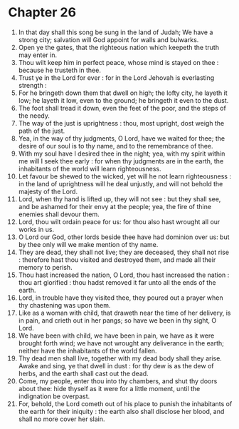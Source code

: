 # Chapter 26

1. In that day shall this song be sung in the land of Judah; We have a strong city; salvation will God appoint for walls and bulwarks.
2. Open ye the gates, that the righteous nation which keepeth the truth may enter in.
3. Thou wilt keep him in perfect peace, whose mind is stayed on thee : because he trusteth in thee.
4. Trust ye in the Lord for ever : for in the Lord Jehovah is everlasting strength :
5. For he bringeth down them that dwell on high; the lofty city, he layeth it low; he layeth it low, even to the ground; he bringeth it even to the dust.
6. The foot shall tread it down, even the feet of the poor, and the steps of the needy.
7. The way of the just is uprightness : thou, most upright, dost weigh the path of the just.
8. Yea, in the way of thy judgments, O Lord, have we waited for thee; the desire of our soul is to thy name, and to the remembrance of thee.
9. With my soul have I desired thee in the night; yea, with my spirit within me will I seek thee early : for when thy judgments are in the earth, the inhabitants of the world will learn righteousness.
10. Let favour be shewed to the wicked, yet will he not learn righteousness : in the land of uprightness will he deal unjustly, and will not behold the majesty of the Lord.
11. Lord, when thy hand is lifted up, they will not see : but they shall see, and be ashamed for their envy at the people; yea, the fire of thine enemies shall devour them.
12. Lord, thou wilt ordain peace for us: for thou also hast wrought all our works in us.
13. O Lord our God, other lords beside thee have had dominion over us: but by thee only will we make mention of thy name.
14. They are dead, they shall not live; they are deceased, they shall not rise : therefore hast thou visited and destroyed them, and made all their memory to perish.
15. Thou hast increased the nation, O Lord, thou hast increased the nation : thou art glorified : thou hadst removed it far unto all the ends of the earth.
16. Lord, in trouble have they visited thee, they poured out a prayer when thy chastening was upon them.
17. Like as a woman with child, that draweth near the time of her delivery, is in pain, and crieth out in her pangs; so have we been in thy sight, O Lord.
18. We have been with child, we have been in pain, we have as it were brought forth wind; we have not wrought any deliverance in the earth; neither have the inhabitants of the world fallen.
19. Thy dead men shall live, together with my dead body shall they arise. Awake and sing, ye that dwell in dust : for thy dew is as the dew of herbs, and the earth shall cast out the dead.
20. Come, my people, enter thou into thy chambers, and shut thy doors about thee: hide thyself as it were for a little moment, until the indignation be overpast.
21. For, behold, the Lord cometh out of his place to punish the inhabitants of the earth for their iniquity : the earth also shall disclose her blood, and shall no more cover her slain.

